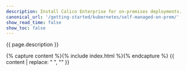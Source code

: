```yaml
---
description: Install Calico Enterprise for on-premises deployments.
canonical_url: '/getting-started/kubernetes/self-managed-on-prem/'
show_read_time: false
show_toc: false
---
```


{{ page.description }}

{% capture content %}{% include index.html %}{% endcapture %}
{{ content | replace: "    ", "" }}
